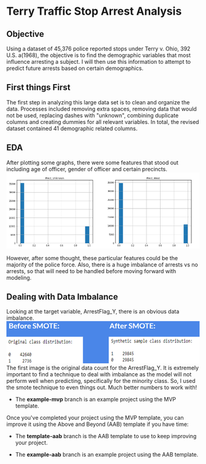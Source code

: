 # Terry Traffic Stop Arrest Analysis

## Objective
Using a dataset of 45,376 police reported stops under Terry v. Ohio, 392 U.S. a(1968), the objective is to find the demographic variables that most influence arresting a subject. I will then use this information to attempt to predict future arrests based on certain demographics.

## First things First
The first step in analyzing this large data set is to clean and organize the data.  Processes included removing extra spaces, removing data that would not be used, replacing dashes with "unknown", combining duplicate columns and creating dummies for all relevant variables.  In total, the revised dataset contained 41 demographic related columns.

## EDA
After plotting some graphs, there were some features that stood out including age of officer, gender of officer and certain precincts.  
![Optional Text](https://github.com/crissymae/TerryTrafficStops/blob/master/Precinct%20Bar%20Graph.png)

However, after some thought, these particular features could be the majority of the police force.  Also, there is a huge imbalance of arrests vs no arrests, so that will need to be handled before moving forward with modeling.

## Dealing with Data Imbalance
Looking at the target variable, ArrestFlag_Y, there is an obvious data imbalance.
![Optional Text](https://github.com/crissymae/TerryTrafficStops/blob/master/Before%20and%20After%20Smote.png)
The first image is the original data count for the ArrestFlag_Y.  It is extremely important to find a technique to deal with imbalance as the model will not perform well when predicting, specifically for the minority class. So, I used the smote technique to even things out. Much better numbers to work with!



- The **example-mvp** branch is an example project using the MVP template.

Once you've completed your project using the MVP template, you can improve it using the Above and Beyond (AAB) template if you have time:

- The **template-aab** branch is the AAB template to use to keep improving your project.

- The **example-aab** branch is an example project using the AAB template.
